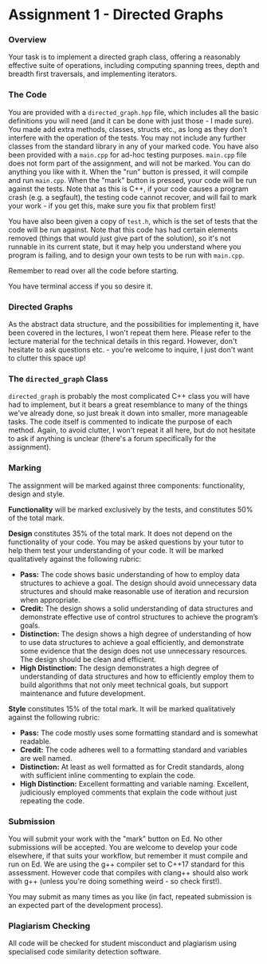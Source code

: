 # Assignment 1 - Directed Graphs

### Overview
Your task is to implement a directed graph class, offering a reasonably effective suite of operations, including computing spanning trees, depth and breadth first traversals, and implementing iterators.

### The Code
You are provided with a `directed_graph.hpp` file, which includes all the basic definitions you will need (and it can be done with just those - I made sure). You made add extra methods, classes, structs etc., as long as they don't interfere with the operation of the tests. You may not include any further classes from the standard library in any of your marked code. You have also been provided with a `main.cpp` for ad-hoc testing purposes. `main.cpp` file does not form part of the assignment, and will not be marked. You can do anything you like with it. When the "run" button is pressed, it will compile and run `main.cpp`. When the "mark" button is pressed, your code will be run against the tests. Note that as this is C++, if your code causes a program crash (e.g. a segfault), the testing code cannot recover, and will fail to mark your work - if you get this, make sure you fix that problem first!

You have also been given a copy of `test.h`, which is the set of tests that the code will be run against. Note that this code has had certain elements removed (things that would just give part of the solution), so it's not runnable in its current state, but it may help you understand where you program is failing, and to design your own tests to be run with `main.cpp`.

Remember to read over all the code before starting.

You have terminal access if you so desire it.

### Directed Graphs
As the abstract data structure, and the possibilities for implementing it, have been covered in the lectures, I won't repeat them here. Please refer to the lecture material for the technical details in this regard. However, don't hesitate to ask questions etc. - you're welcome to inquire, I just don't want to clutter this space up!

### The `directed_graph` Class
`directed_graph` is probably the most complicated C++ class you will have had to implement, but it bears a great resemblance to many of the things we've already done, so just break it down into smaller, more manageable tasks. The code itself is commented to indicate the purpose of each method. Again, to avoid clutter, I won't repeat it all here, but do not hesitate to ask if anything is unclear (there's a forum specifically for the assignment).

### Marking
The assignment will be marked against three components: functionality, design and style.

**Functionality** will be marked exclusively by the tests, and constitutes 50% of the total mark.

**Design** constitutes 35% of the total mark. It does not depend on the functionality of your code. You may be asked questions by your tutor to help them test your understanding of your code. It will be marked qualitatively against the following rubric:

- **Pass:** The code shows basic understanding of how to employ data structures to achieve a goal. The design should avoid unnecessary data structures and should make reasonable use of iteration and recursion when appropriate.
- **Credit:** The design shows a solid understanding of data structures and demonstrate effective use of control structures to achieve the program’s goals.
- **Distinction:** The design shows a high degree of understanding of how to use data structures to achieve a goal efficiently, and demonstrate some evidence that the design does not use unnecessary resources. The design should be clean and efficient.
- **High Distinction:** The design demonstrates a high degree of understanding of data structures and how to efficiently employ them to build algorithms that not only meet technical goals, but support maintenance and future development.

**Style** constitutes 15% of the total mark. It will be marked qualitatively against the following rubric:

- **Pass:** The code mostly uses some formatting standard and is somewhat readable.
- **Credit:** The code adheres well to a formatting standard and variables are well named.
- **Distinction:** At least as well formatted as for Credit standards, along with sufficient inline commenting to explain the code.
- **High Distinction:** Excellent formatting and variable naming. Excellent, judiciously employed comments that explain the code without just repeating the code.

### Submission
You will submit your work with the "mark" button on Ed. No other submissions will be accepted. You are welcome to develop your code elsewhere, if that suits your workflow, but remember it must compile and run on Ed. We are using the g++ compiler set to C++17 standard for this assessment. However code that compiles with clang++ should also work with g++ (unless you're doing something weird - so check first!).

You may submit as many times as you like (in fact, repeated submission is an expected part of the development process).

### Plagiarism Checking
All code will be checked for student misconduct and plagiarism using specialised code similarity detection software.
